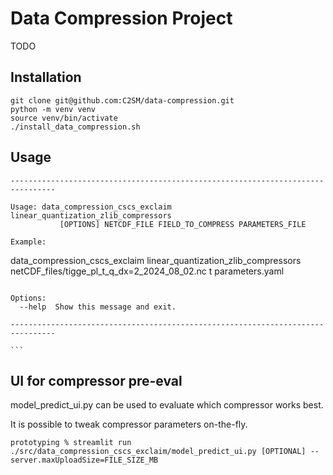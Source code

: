 # Data Compression Project

TODO

## Installation

```commandline
git clone git@github.com:C2SM/data-compression.git
python -m venv venv
source venv/bin/activate
./install_data_compression.sh
```

## Usage

```
--------------------------------------------------------------------------------

Usage: data_compression_cscs_exclaim linear_quantization_zlib_compressors
           [OPTIONS] NETCDF_FILE FIELD_TO_COMPRESS PARAMETERS_FILE

Example:
```

data_compression_cscs_exclaim linear_quantization_zlib_compressors netCDF_files/tigge_pl_t_q_dx=2_2024_08_02.nc t parameters.yaml

````

Options:
  --help  Show this message and exit.

--------------------------------------------------------------------------------

```
````

## UI for compressor pre-eval

model_predict_ui.py can be used to evaluate which compressor works best.

It is possible to tweak compressor parameters on-the-fly.

```
prototyping % streamlit run ./src/data_compression_cscs_exclaim/model_predict_ui.py [OPTIONAL] --server.maxUploadSize=FILE_SIZE_MB

```
